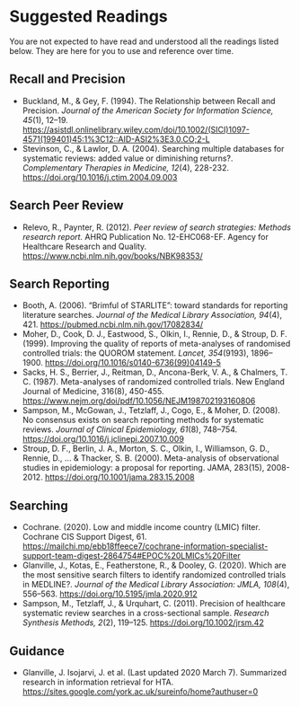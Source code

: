 # Suggested Readings

You are not expected to have read and understood all the readings listed below. They are here for you to use and reference over time.

## Recall and Precision

- Buckland, M., & Gey, F. (1994). The Relationship between Recall and Precision. *Journal of the American Society for Information Science, 45*(1), 12–19. https://asistdl.onlinelibrary.wiley.com/doi/10.1002/(SICI)1097-4571(199401)45:1%3C12::AID-ASI2%3E3.0.CO;2-L 
- Stevinson, C., & Lawlor, D. A. (2004). Searching multiple databases for systematic reviews: added value or diminishing returns?. *Complementary Therapies in Medicine, 12*(4), 228-232. https://doi.org/10.1016/j.ctim.2004.09.003

## Search Peer Review
- Relevo, R., Paynter, R. (2012). *Peer review of search strategies: Methods research report.* AHRQ Publication No. 12-EHC068-EF. Agency for Healthcare Research and Quality. https://www.ncbi.nlm.nih.gov/books/NBK98353/



## Search Reporting
- Booth, A. (2006). “Brimful of STARLITE”: toward standards for reporting literature searches. *Journal of the Medical Library Association, 94*(4), 421. https://pubmed.ncbi.nlm.nih.gov/17082834/
- Moher, D., Cook, D. J., Eastwood, S., Olkin, I., Rennie, D., & Stroup, D. F. (1999). Improving the quality of reports of meta-analyses of randomised controlled trials: the QUOROM statement. *Lancet, 354*(9193), 1896–1900. https://doi.org/10.1016/s0140-6736(99)04149-5 
- Sacks, H. S., Berrier, J., Reitman, D., Ancona-Berk, V. A., & Chalmers, T. C. (1987). Meta-analyses of randomized controlled trials. New England Journal of Medicine, 316(8), 450-455. https://www.nejm.org/doi/pdf/10.1056/NEJM198702193160806
- Sampson, M., McGowan, J., Tetzlaff, J., Cogo, E., & Moher, D. (2008). No consensus exists on search reporting methods for systematic reviews. *Journal of Clinical Epidemiology, 61*(8), 748–754. https://doi.org/10.1016/j.jclinepi.2007.10.009
- Stroup, D. F., Berlin, J. A., Morton, S. C., Olkin, I., Williamson, G. D., Rennie, D., ... & Thacker, S. B. (2000). Meta-analysis of observational studies in epidemiology: a proposal for reporting. JAMA, 283(15), 2008-2012. https://doi.org/10.1001/jama.283.15.2008 




## Searching
- Cochrane. (2020). Low and middle income country (LMIC) filter. Cochrane CIS Support Digest, 61. https://mailchi.mp/ebb18ffeece7/cochrane-information-specialist-support-team-digest-2864754#EPOC%20LMICs%20Filter
- Glanville, J., Kotas, E., Featherstone, R., & Dooley, G. (2020). Which are the most sensitive search filters to identify randomized controlled trials in MEDLINE?. *Journal of the Medical Library Association: JMLA, 108*(4), 556–563. https://doi.org/10.5195/jmla.2020.912 
- Sampson, M., Tetzlaff, J., & Urquhart, C. (2011). Precision of healthcare systematic review searches in a cross-sectional sample. *Research Synthesis Methods, 2*(2), 119–125. https://doi.org/10.1002/jrsm.42


## Guidance
- Glanville, J. Isojarvi, J. et al. (Last updated 2020 March 7). Summarized research in information retrieval for HTA. https://sites.google.com/york.ac.uk/sureinfo/home?authuser=0








